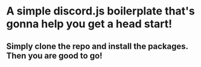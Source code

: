 # A simple discord.js boilerplate that's gonna help you get a head start!

## Simply clone the repo and install the packages. Then you are good to go!
